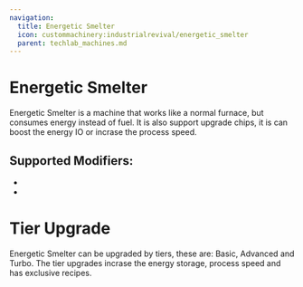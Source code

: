 ```yaml
---
navigation:
  title: Energetic Smelter
  icon: custommachinery:industrialrevival/energetic_smelter
  parent: techlab_machines.md
---
```


# Energetic Smelter

<GameScene zoom="3">
  <ImportStructure src="../game_scenes/energetic_smelter.nbt" />
</GameScene>

Energetic Smelter is a machine that works like a normal furnace, but consumes energy instead of fuel. It is also support upgrade chips, it is can boost the energy IO or incrase the process speed.

## Supported Modifiers:

- <ItemLink id="kubejs:energy_modifier" />
- <ItemLink id="kubejs:speed_modifier" />

# Tier Upgrade

Energetic Smelter can be upgraded by tiers, these are: Basic, Advanced and Turbo. The tier upgrades incrase the energy storage, process speed and has exclusive recipes.
